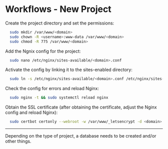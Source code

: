 # Workflows - New Project

Create the project directory and set the permissions:

```bash
  sudo mkdir /var/www/<domain>
  sudo chown -R <username>:www-data /var/www/<domain>
  sudo chmod -R 775 /var/www/<domain>
```

Add the Ngnix config for the project:

```bash
  sudo nano /etc/nginx/sites-available/<domain>.conf
```

Activate the config by linking it to the sites-enabled directory:

```bash
  sudo ln -s /etc/nginx/sites-available/<domain>.conf /etc/nginx/sites-enabled
```

Check the config for errors and reload Nginx:

```bash
  sudo nginx -t && sudo systemctl reload nginx
```

Obtain the SSL certificate (after obtaining the certificate, adjust the Nginx config and reload Nginx):

```bash
  sudo certbot certonly --webroot -w /var/www/_letsencrypt -d <domain> -d www.<domain> --email <email> -n --agree-tos
```

---

Depending on the type of project, a database needs to be created and/or other things.
